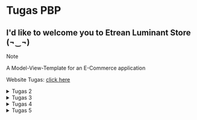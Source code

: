 # Tugas PBP
## I'd like to welcome you to Etrean Luminant Store (¬‿¬)

> [!NOTE]
> A Model-View-Template for an E-Commerce application 

Website Tugas: [click here](http://figo-favian-pbptugas2figo.pbp.cs.ui.ac.id/)

<details>
  <summary>Tugas 2</summary>

## Tugas 2 💻 

### 🟦🟥 Step-by-step:
1. Membuat Proyek Django baru
  - Membuat folder, directory, dan repo baru
  - Di dalam folder, gunakan `python -m venv venv` untuk membbuat virtual environment yang baru kemudian jalankan
  - Menyiapkan Framework dengan menginstall Django. Jika perlu, install dependencies lainnya dalam `requirements.txt`

  - Setelah semua sudah disiapkan, jalankan `python manage.py startproject [nama project] .` untuk membbuat proyek baru
2.  Buatlah aplikasi dengan menjalankan `python manage.py startapp main`
  -  Dalam `settings.py`, tambahkan `'main'`. Implementasi:
    ```
    INSTALLED_APPS = [
    'main',
     ...
     ]
    ```

3. Melakukan routing
  - Dengan `django.urls` import `path` dan `include` dalam urls.py

4. Membuat model pada aplikasi main 
  - Dalam `models.py` di directory main, import `models`
  - Buat class dengan nama `Product` dengan tiga attribut yaitu `name, price, dan description.`
  ```
  class Product(models.Model):
    mood = models.CharField(max_length=100) # nama produk disini
    price = models.IntegerField()  # harga produk
    description = models.TextField()  # deskripsi produk
  ````
  - Buatlah migrasi mode dengan menjalankan `python manage.py makemigrations`
  - Kemudian eksekusikan migrasi dengan `python manage.py migrate`

5. Membuat sebuah fungsi pada views.py untuk dikembalikan ke dalam sebuah template HTML yang menampilkan nama aplikasi, nama, dan kelas
  - isi views.py:
  ```
from django.shortcuts import render

def ingfo(request):
    context = {
        'nama': 'Figo Favian Ragazo',  # nama
        'kelas': 'PBP F'  # kelas 
    }
    return render(request, 'main.html', context)
  ``` 
  - Buat folder baru bernama di dalam main bernama `templates`
  - Dalam folder tersebut, buatlah file `main.html`
  - Isi main.html:
```
<head>
    <meta charset="UTF-8">
    <meta name="viewport" content="width=device-width, initial-scale=1.0">
    <title>App Info</title>
</head>
<body>
    <h1>Etrean Luminant Store</h1>
    <p>Nama: {{ nama }}</p>
    <p>Kelas: {{ kelas }}</p>
</body>
</html>
```
  -
  
6. Membuat sebuah routing pada urls.py aplikasi main untuk memetakan fungsi yang telah dibuat pada views.py
  - Buatlah file baru dengan nama `urls.py` dalam main
  - Isi urls.py:
```
from django.urls import path
from main.views import ingfo 
app_name = 'main'
urlpatterns = [
    # bisa menambahkan URL utk views
    path('', ingfo, name='main')
]
```

7. Melakukan deployment ke PWS terhadap aplikasi yang sudah dibuat sehingga nantinya dapat diakses oleh teman-temanmu melalui Internet
   - push repository lokal ke PWS 


### 🟦🟥 Bagan 

Visualisasi:

![image](https://github.com/user-attachments/assets/2f8c7cf5-e6a5-4ef3-a54c-3a313b13330b)

[Source Img](https://nitinnain.com/djangos-request-response-cycle/)

> Penjelasan Hubungan Komponen:

`urls.py`: Bertugas mencocokkan URL yang dikirimkan klien dengan view yang sesuai. Misalnya, jika klien mengirimkan request ke /home/, urls.py akan memetakan request tersebut ke view yang menangani halaman home.

`views.py`: Bertanggung jawab untuk menangani logika dari request, termasuk pengambilan data dari model dan menyiapkan data untuk template. Jika data dari database diperlukan, `views.py` akan memanggil `models.py`

`models.py`: Berisi definisi model dan struktur data. Menggunakan Django ORM, model mengatur interaksi dengan database. Misalnya, jika sebuah view memerlukan daftar item dari database, `models.py` akan menyediakan akses ke data tersebut.

`HTML Template`: Setelah data dikumpulkan di view, template digunakan untuk merender data tersebut menjadi halaman web yang akan ditampilkan kepada klien.

`Client Response`: Setelah halaman HTML selesai dirender, Django akan mengembalikannya sebagai respons HTTP ke klien, yang kemudian akan ditampilkan di browser atau perangkat lunak klien.

### 🟦🟥 Fungsi Git 
Fungsi Git dalam pengembangan perangkat lunak: Git adalah alat kontrol versi yang memfasilitasi pelacakan perubahan kode secara efektif dan kolaboratif. Dengan fitur branching dan merging, Git memungkinkan pengembangan beberapa fitur secara paralel tanpa mengganggu kode utama. Git juga menyimpan riwayat perubahan, memungkinkan rollback jika terjadi kesalahan, dan menjaga integritas proyek. Integrasi dengan platform seperti GitHub mendukung kolaborasi tim secara online, menjadikan pengembangan perangkat lunak lebih terstruktur, aman, dan efisien.

### 🟦🟥 Framework Django sebagai permulaan pembelajaran pengembangan perangkat lunak
Mengapa Django dijadikan permulaan pembelajaran pengembangan perangkat lunak: Django dipilih sebagai langkah awal dalam belajar pengembangan perangkat lunak karena memiliki arsitektur yang jelas dan fitur bawaan yang kaya seperti autentikasi dan panel admin. Ini mengurangi beban teknis sehingga pemula bisa fokus pada logika aplikasi. Dokumentasinya yang lengkap, komunitas yang aktif, serta integrasi keamanan membuat Django sangat ramah bagi pemula dan memberikan pondasi yang kuat untuk pengembangan proyek yang lebih besar.

### 🟦🟥 Model pada Django sebagai ORM
Mengapa model pada Django disebut sebagai ORM (Object-Relational Mapping): Django menggunakan ORM untuk memetakan objek dalam kode Python ke tabel di basis data relasional. Dengan ORM, pengembang dapat berinteraksi dengan data menggunakan metode Python tanpa perlu menulis SQL langsung. Setiap class model merepresentasikan tabel, dan setiap atributnya adalah kolom dalam tabel, yang membuat pengelolaan dan manipulasi data lebih mudah dan intuitif.
</details>

<details>
  <summary>Tugas 3</summary>

## Tugas 3 💻 

### 🟦🟥 Jelaskan mengapa kita memerlukan data delivery dalam pengimplementasian sebuah platform?
Dalam pengembangan sebuah platform, pertukaran data antara berbagai komponen sistem baik itu frontend, backend, maupun eksternal merupakan hal yang penting untuk diimplementasikan. Maka dari itu, data delivery dibutuhkan. Sebagai contoh, data delivery biasanya menggunakan protokol seperti HTTP dan data sering kali dikirim dalam format seperti JSON atau XML.

### 🟦🟥 Menurutmu, mana yang lebih baik antara XML dan JSON? Mengapa JSON lebih populer dibandingkan XML?
JSON lebih populer dikarenakan syntax yang lebih sederhana atau mudah dibaca dan dalam pengembagan web, JSON juga lebih ringan dan lebih cepat untuk diproses. Selain itu, JSON juga lebih lebih praktis dan efisien dalam pengiriman data.

### 🟦🟥 Jelaskan fungsi dari method is_valid() pada form Django dan mengapa kita membutuhkan method tersebut?
Pada form Django, fungsi dari method `is_valid` bertujuan untuk memvalidasi data yang dikirimkan oleh pengguna sebelum diproses ke dalam database. Validasi ini mencegah terjadinya kesalahan pada penyimpanan atau pengolahan data seperti tipe data yang salah atau field yang kosong. Jika data invalid, method akan mengembalikan nilai `False`, dan sebaliknya method ini mengembalikan nilai `True` jika data valid.

### 🟦🟥 Mengapa kita membutuhkan csrf_token saat membuat form di Django? Apa yang dapat terjadi jika kita tidak menambahkan csrf_token pada form Django? Bagaimana hal tersebut dapat dimanfaatkan oleh penyerang?
Sebelumnya, CSRF adalah serangan di mana penyerang mencoba membuat permintaan ke server dengan menggunakan kredensial pengguna yang sedang login tanpa sepengetahuan. Dengan menggunakan token CSRF, Django memastikan setiap permintaan POST yang dilakukan berasal dari sumber yang sah yang dibuat oleh aplikasi itu sendiri. Token CSRF memiliki nilai yang unik yang kemudian server akan memverifikasi token tersebut saat menerima permintaan. Jika dibiarkan tanpa `csrf_token`, penyerang dapat mengirimkan permintaan tanpa izin pengguna, mengubah data, dan hal berbahaya lainnya. 

### 🟦🟥 Jelaskan bagaimana cara kamu mengimplementasikan checklist di atas secara step-by-step (bukan hanya sekadar mengikuti tutorial)?
1. Untuk membuat input form untuk objek model, saya terlebih dahulu membuat skeleton berupa kerangka views. Guna melakukan ini sebelum melakukan tahap selanjutnya adalah supaya desain dalam situs web konsisten dan juga mencegah adanya pengulangan kode yang sama.
   Langkah implementasi: Pada direktori utama, inisiasi direktori baru bernama `templates` dan sisipkanlah HTML bernama `base.html` didalamnya (sebagai template dasar). Kemudian, saya menambahkan 'DIRS': [BASE_DIR / 'templates'] dalam settings.py agar `base.html` terbaca 

2. Untuk memperkuat keamanan dalam kode, saya mengubah primary key dari Integer menjadi UUID
   Langkah Implementasi: Hapus `db.sqlite3`, ubah `models.py` dengan import uuid dan tambahkan implementasi yang sesuai, kemudian migrate. 

3. Setelah sudah melakukan setup setup pada langkah selanjutnya, saya mengimplementasi input form. Tujuannya adalah agar saya dapat menambahkan data baru dalam halaman utama (dalam kasus ini, yaitu data Product)
   Langkah implementasi: Dalam direktori `main/`, buatlah `forms.py` kemudian saya menyesuaikan method untuk pembuatan forms. Selanjutnya, saya merevisi `views.py` dengan mengimport beberapa hal dan membuat function baru sebagai penerima request, import method `create_product`

4. Untuk memastikan apakah sudah berhasil, saya menjalankan manage.py dan kemudian membuka http://localhost:8000 

5. Langkah selanjutnya yang saya terapkan adalah dengan membuat 4 fungsi dalam `views.py` berupa XML, JSON, XML by ID, dan JSON by ID sebagai formatnya. Keempat fungsi ini berfungsi untuk memperlihatkan data data baru yang sudah ditambahkan.
   Langkah Implementasi: Membuat masing masing fungsi di dalam `views.py`, kemudian import dan inisiasi path masing masing method di dalam `urls.py`. 
Untuk memeriksa keempat format, saya menggunakan http://localhost:8000/xml/ , http://localhost:8000/json/ , http://localhost:8000/xml/[id]/ , dan http://localhost:8000/json/[id]/ 
Sebagai contoh:
{
    "model": "main.product",
    "pk": "c7af16dd-0ded-4915-b104-cc0cf0b172d8",
    "fields": {
      "name": "Iphone Galaxy Tab",
      "price": 399,
      "description": "Iphone x Android collabb cuyy"
    }
  }
Maka id-nya berupa  "pk": "c7af16dd-0ded-4915-b104-cc0cf0b172d8"

### 🟦🟥 Mengakses keempat URL di poin 2 menggunakan Postman, membuat screenshot dari hasil akses URL pada Postman, dan menambahkannya ke dalam README.md
![image](https://github.com/user-attachments/assets/64c95725-cbc1-49ae-9ba3-771ae9e92a24)
![image](https://github.com/user-attachments/assets/01da1508-8250-4700-b8ca-63d9a55104bf)
![image](https://github.com/user-attachments/assets/bb742c2c-aad9-4279-985e-fc926c1e00f6)
![image](https://github.com/user-attachments/assets/343c602d-06f2-47c4-b92f-e4bca102a12d)

</details>

<details>
  <summary>Tugas 4</summary>

## Tugas 4 💻 

### 🟦🟥 Apa perbedaan antara HttpResponseRedirect() dan redirect()

Secara umum, redirect() lebih fleksibel sebab HttpResponseRedirect() hanya hanya menerima URL sebagai argumen, redirect() mampu menerima model, view, atau URL dan menyederhanakan pengalihan dengan menyelesaikan URL menggunakan fungsi reverse() secara otomatis. 

```python
Contoh HttpResponseRedirect(): `return return HttpResponseRedirect('/main/')`
Contoh redirect(): `return redirect('main:show_main')`
```

### 🟦🟥 Jelaskan cara kerja penghubungan model Product dengan User!

Penghubungan model Product dengan User dilakukan melalui `ForeignKey` yang menghasilkan relasi one-to-many. Relasi one-to-many memastikan bahwa setiap produk dimiliki oleh satu pengguna, namun pengguna tersebut bisa memiliki banyak produk. Dalam implementasi, produk yang dibuat oleh user akan secara otomatis terhubung dengan user yang sedang login menggunakan `request.user`. Jika pengguna dihapus, semua produk yang terkait juga akan ikut dihapus. Relasi ForeignKey menggunakan parameter on_delete=models.CASCADE, yang berarti bahwa jika pengguna (User) dihapus, maka semua produk yang terkait dengan pengguna tersebut juga akan ikut dihapus dari database. Ini membantu menjaga konsistensi data dan mencegah adanya produk yang "terputus" dari pengguna.
Berikut contohnya:

```python
class Product(models.Model): 
user = models.ForeignKey(User, on_delete=models.CASCADE) 
Id models.UUIDField(primary_key=True, default=uuid.uuid4, editable=False) 
name = models.CharField(max_length=100) 
price = models.IntegerField()
description = models.TextField()  
```

### 🟦🟥 Apa perbedaan antara authentication dan authorization, apakah yang dilakukan saat pengguna login? Jelaskan bagaimana Django mengimplementasikan kedua konsep tersebut.

Authentication adalah proses verifikasi identitas user. Tujuan dari autentikasi adalah memastikan bahwa pengguna benar-benar merupakan orang yang mereka klaim. Authorization adalah proses yang menentukan hak akses yang dimiliki pengguna setelah authentication berhasil. Authorization memastikan apakah pengguna memiliki izin untuk mengakses sumber daya atau melakukan tindakan tertentu. Saat proses login, Django akan mengautentikasi melalui username dan password seperti umumnya, jika berhasil maka kemudian user akan diotorisasi. Berikut merupakan contoh implementasi dalam django:

```python
def login_user(request): 

if request.method == 'POST': 
form = AuthenticationForm(data=request.POST)

 if form.is_valid(): 
user = form.get_user()
login(request, user) 
response = HttpResponseRedirect(reverse("main:ingfo")) 
response.set_cookie('last_login', str(datetime.datetime.now())) 
return response
else:
 form = AuthenticationForm(request) 
context = {'form': form} 
return render(request, 'login.html', context)
```

### 🟦🟥 Bagaimana Django mengingat pengguna yang telah login? Jelaskan kegunaan lain dari cookies dan apakah semua cookies aman digunakan?

Django mengingat pengguna yang telah login dengan menggunakan sessions dan cookies. Saat user berhasil login, Django akan membuat session di server yang menyimpan informasi pengguna, seperti ID pengguna dan status autentikasi. Django kemudian mengirimkan session ID ke browser klien dalam bentuk cookie. Setiap kali pengguna melakukan request ke server, browser akan mengirim kembali cookie yang berisi session ID tersebut. Django kemudian membaca session ID tersebut, mencocokkannya dengan informasi sesi yang tersimpan di server, dan melanjutkan interaksi tanpa perlu pengguna login kembali.

Cookies memiliki kegunaan lain seperti menyimpan preferensi pengguna(bahasa yang dipilih, tema tampilan),  menyimpan status login user, melacak aktifitas user di seluruh situs, dan lain lain. Django mengimplementasikan beberapa sistem keamanan kepada cookies seperti CSRF Protection, Secure Cookies, dan HttpOnly, sebab terdapat cookies yang tidak sepenuhnya aman. 

### 🟦🟥 Jelaskan bagaimana cara kamu mengimplementasikan checklist di atas secara step-by-step (bukan hanya sekadar mengikuti tutorial).

✅ Mengimplementasikan fungsi registrasi, login, dan logout untuk memungkinkan pengguna untuk mengakses aplikasi sebelumnya dengan lancar.

1) Mengimplementasikan fungsi register dalam `views.py` dengan method `register`

```python
def register(request):
    form = UserCreationForm()

    if request.method == "POST":
        form = UserCreationForm(request.POST)
        if form.is_valid():
            form.save()
            messages.success(request, 'Your account has been successfully created!')
            return redirect('main:login')
    context = {'form':form}
    return render(request, 'register.html', context)

```

Penjelasan:
> Membuat form pendaftaran melalui `UserCreateForm()` nya Django. Dengan menangani POST, Jika form sudah valid maka data akan disimpan. Kemudian setelah terdaftar, akan di redirect ke halaman login

2) Mengimplementasikan fungsi login dalam `views.py` dengan method `login_user`

```python
def login_user(request):
    if request.method == 'POST':
        form = AuthenticationForm(data=request.POST)

        if form.is_valid():
            user = form.get_user()
            login(request, user)
            response = HttpResponseRedirect(reverse("main:ingfo"))
            response.set_cookie('last_login', str(datetime.datetime.now()))
            return response

    else:
        form = AuthenticationForm(request)
    context = {'form': form}
    return render(request, 'login.html', context)
```

Penjelasan:
> method ini menggunakan beberapa fungsi dari Django seperti AuthenticationForm untuk login, kemudian jika berhasil `HttpResponseRedirect` akan meredirect ke halaman utama.

3) Mengimplementasikan fungsi  dalam `views.py` dengan method `logout_user`

```python
def logout_user(request):
    logout(request)
    response = HttpResponseRedirect(reverse('main:login'))
    response.delete_cookie('last_login')
    return response
```

> Penjelasan:
* logout() akan menghapus session user dan setelah itu cookie akan di delete

4) Memetakan masing masing method ke dalam `urls.py`:

```python
urlpatterns = [
    ...
    path('register/', register, name='register'),
    path('login/', login_user, name='login'),
    path('logout/', logout_user, name='logout'),
]
```

5) Menambahkan `@login_required(login_url='/login')` di `views.py` untuk pengguna yang ingin login.


✅ Membuat dua akun pengguna dengan masing-masing tiga dummy data menggunakan model yang telah dibuat pada aplikasi sebelumnya untuk setiap akun di lokal.

1) Berikut dua akun pengguna yang diregister:

![Screenshot 2024-09-25 082118](https://github.com/user-attachments/assets/6fc9ca28-9ca7-4e31-980e-db67c430c9d8)

![Screenshot 2024-09-25 082234](https://github.com/user-attachments/assets/e717dc92-90e8-4f93-bd4e-9e3c765afa29)


2) Login kedua user dan tambahkan masing masing tiga dummy:

![Screenshot 2024-09-25 083216](https://github.com/user-attachments/assets/5e2513f9-d82f-4f88-948d-2612fd3f92ae)

![Screenshot 2024-09-25 083500](https://github.com/user-attachments/assets/ba59cc07-c53b-48d0-9c4c-321a3f6ac23e)


✅ Menghubungkan model Product dengan `User`

Mengupdate method `Product` di `models.py`

```python
class Product(models.Model):
    user = models.ForeignKey(User, on_delete=models.CASCADE)
    id = models.UUIDField(primary_key=True, default=uuid.uuid4, editable=False)
    name = models.CharField(max_length=100) 
    price = models.IntegerField()  
    description = models.TextField()  
```


> Penjelasan: Menambahkan field user dengan value `models.ForeignKey`. Penambahan ini akan menghubungkan User dengan Product dan akan berguna agar user dapat memiliki banyak Product. 


✅ Menampilkan detail informasi pengguna yang sedang logged in seperti username dan menerapkan cookies seperti last login pada halaman utama aplikasi.

1) Membuat cookie dengan nama `last_login` berisi waktu dari user login saat user tersebut berhasil login

```python
def login_user(request):
   if request.method == 'POST':
      form = AuthenticationForm(data=request.POST)

      if form.is_valid():
        user = form.get_user()
        login(request, user)
        response = HttpResponseRedirect(reverse("main:ingfo"))
        response.set_cookie('last_login', str(datetime.datetime.now()))
        return response

   else:
      form = AuthenticationForm(request)
   context = {'form': form}
   return render(request, 'login.html', context)
```

2) Menampilkan username sesuai data dengan menggunakan `request.user.username`:

```python
@login_required(login_url='/login')
def ingfo(request):
    product_entries = Product.objects.filter(user=request.user)
    
    context = {
        'nama': request.user.username,  # nama
        'kelas': 'PBP F',  # kelas 
        'product_entries': product_entries,
        'last_login': request.COOKIES['last_login'],
        }
    
    return render(request, 'main.html', context)
```

3) Username dan waktu login ditampilkan di `main.html` dengan format `{{ }} `
```python
<p>Nama: {{ nama }}</p>
<h5>Sesi terakhir login: {{ last_login }}</h5>
 ```
</details>  

<details>
  
  <summary>Tugas 5</summary>

## Tugas 5 💻

### 🟦🟥 Jika terdapat beberapa CSS selector untuk suatu elemen HTML, jelaskan urutan prioritas pengambilan CSS selector tersebut!

1. Aturan !important
Jika ada aturan CSS yang menggunakan !important, aturan ini akan memiliki prioritas tertinggi dan menimpa semua aturan lainnya, terlepas dari urutan selector atau sumbernya.
html:
```python
<p id="text" class="text" style="color: blue;">Hello World</p>
```
css:
```python
p { color: red !important; }
```

2. Inline Styles
Inline CSS adalah gaya yang diterapkan langsung pada elemen HTML melalui atribut style. Ini memiliki prioritas lebih tinggi daripada selector ID, class, atau elemen dalam stylesheet eksternal atau internal.
Html:
```html
<p id="text" class="text" style="color: green;">Hello World</p>
```
Css:
```css
#text { color: yellow; }
```

3. Selector ID
Selector yang menggunakan ID (#id) memiliki prioritas lebih tinggi daripada class, pseudo-class, atau selector elemen. Jika elemen memiliki aturan yang ditentukan oleh ID, maka gaya ini akan diterapkan.
Html:
```html
<p id="text" class="text">Hello World</p>
```
Css:
```css
#text {
	color: blue;
}

.text {
	color: yellow;
}
```


4. Classes, Pseudo-classes, dan Attribute Selectors
Selector yang menggunakan class (.class), pseudo-class (:hover, :focus), atau attribute selector ([type="text"]) memiliki prioritas lebih tinggi daripada selector elemen (p, div), tetapi lebih rendah dari ID dan inline style.
html:
```html
<p class="text">Hello World</p>
```
Css:
```css
.text {
	color: red;
}

p {
	color: yellow;
}
```

5. Selector Elemen dan Pseudo-elemen
Selector elemen (seperti p, div, h1) memiliki prioritas paling rendah dibandingkan selector lainnya, kecuali jika tidak ada aturan yang lebih spesifik.
html:
```html
<p>Hello World</p>
```
Css:
```css
p { color: green; }
```

6. Urutan Definisi dalam Stylesheet
Jika terdapat dua aturan dengan prioritas yang sama (misalnya, dua aturan elemen atau dua aturan class), maka aturan yang didefinisikan terakhir dalam stylesheet akan diterapkan.
html
```html
<p>Hello World</p>
```
Css
```css
p { color: yellow; } p { color: blue; }
```

7. Urutan Sumber CSS
Inline CSS: Memiliki prioritas tertinggi di antara sumber-sumber CSS lainnya karena diterapkan langsung di elemen HTML.
Contoh: <div style="color: red;">Contoh</div>
Internal CSS: Ditulis dalam tag <style> di dalam halaman HTML dan memiliki prioritas lebih rendah dari inline CSS, tetapi lebih tinggi dari external CSS.
Html:
<style> div { color: green; } </style>

### 🟦🟥 Mengapa responsive design menjadi konsep yang penting dalam pengembangan aplikasi web? Berikan contoh aplikasi yang sudah dan belum menerapkan responsive design

Responsive design adalah pendekatan dalam desain web yang memungkinkan tampilan sebuah situs atau aplikasi untuk beradaptasi dengan berbagai ukuran layar, seperti desktop, tablet, dan smartphone. Semakin banyak pengguna yang mengakses internet melalui perangkat mobile. Dengan menggunakan responsive design, situs web dapat memberikan pengalaman pengguna (UX) yang lebih baik di semua perangkat tanpa memerlukan versi terpisah untuk desktop dan mobile.
Jika sebuah situs tidak responsif, pengguna perangkat mobile mungkin mengalami kesulitan, seperti elemen yang terlalu kecil, teks yang sulit dibaca, atau layout yang berantakan. Namun, situs dengan desain responsif akan menyesuaikan elemen seperti ukuran teks, gambar, dan tata letak sehingga tetap mudah diakses dan digunakan di layar yang lebih kecil.
Responsive design juga penting untuk Search Engine Optimization), karena mesin pencari seperti Google memberikan peringkat lebih tinggi pada situs yang mobile-friendly, sehingga meningkatkan visibilitas situs tersebut dalam hasil pencarian.
Contoh aplikasi yang sudah menerapkan responsive design adalah YouTube. Youtube menyesuaikan letak dan elemen-elemen agar dapat diakses dengan nyaman di desktop dan perangkat mobile. Sebaliknya, beberapa situs lama, termasuk situs pemerintahan atau sistem internal seperti SiakNG, mungkin belum menerapkan responsive design dengan baik. Saat diakses melalui perangkat mobile, tampilan situs-situs ini sering kali tidak proporsional, dengan elemen-elemen yang terlalu kecil atau rusak, sehingga pengguna perlu memperbesar layar untuk berinteraksi.

### 🟦🟥 Jelaskan perbedaan antara margin, border, dan padding, serta cara untuk mengimplementasikan ketiga hal tersebut!

Dalam CSS, margin, border, dan padding adalah bagian dari CSS Box Model, yang mengatur bagaimana ruang di sekitar elemen diatur. Berikut penjelasan perbedaan ketiganya serta cara mengimplementasikannya:
1. Margin adalah jarak di luar elemen yang memisahkannya dari elemen lain. Margin tidak memiliki warna atau garis dan berfungsi untuk menciptakan ruang kosong di sekitar elemen. Misalnya, jika ingin menambahkan margin 30px di semua sisi elemen, bisa digunakan kode berikut:

css:
```css
div { margin: 30px; }
```

2. Border adalah garis yang mengelilingi elemen, yang berada di antara margin dan padding. Border memiliki warna, ketebalan, dan gaya yang bisa diatur (misalnya solid, dashed, atau dotted). Setiap sisi border dapat dikustomisasi secara terpisah. Contoh implementasi border hitam dengan ketebalan 3px dan gaya solid adalah:
Css
```css
div { border: 3px solid black; }
```

3. Padding adalah jarak di dalam elemen, antara isi elemen dengan border. Padding menciptakan ruang di dalam elemen, menjauhkan konten dari tepi border. Padding juga bersifat transparan dan dapat diatur secara individual untuk setiap sisi (atas, bawah, kiri, kanan). Berikut contoh menambahkan padding 30px di semua sisi elemen:
Css:
```css
div { padding: 30px; }
```
### 🟦🟥 Jelaskan konsep flex box dan grid layout beserta kegunaannya!

#### Flexbox (Flexible Box Layout)

Flexbox adalah model layout satu dimensi yang digunakan untuk menyusun elemen secara fleksibel baik dalam arah horizontal (baris) atau vertikal (kolom). Flexbox sangat berguna untuk mengatur tata letak yang lebih sederhana, di mana elemen-elemen perlu menyesuaikan ruang yang tersedia pada sumbu utama (main axis).

Kegunaan Flexbox:
Menyusun elemen dalam satu baris atau kolom secara rapi & membuat tata letak elemen secara responsif, di mana elemen bisa tumbuh atau menyusut sesuai dengan ruang yang tersedia.
Contoh penggunaan Flexbox:
css
```css
.container {
	display: flex;
	flex-direction: row;
	justify-content: space-between;
	align-items: center;
}
```

Situasi penggunaan Flexbox:
Menyusun elemen-elemen dalam navbar atau sidebar, menyusun galeri produk dalam satu baris, dan mengatur elemen-elemen dalam satu kolom secara vertikal pada layout mobile.

#### Grid Layout

Grid Layout adalah model layout dua dimensi yang memungkinkan pengaturan elemen secara fleksibel dalam baris dan kolom. Dengan grid, kita bisa mengatur tata letak halaman yang lebih kompleks dan terstruktur.
Kegunaan Grid Layout:
Menyusun elemen pada halaman dalam struktur baris dan kolom  sangat cocok untuk membuat layout yang lebih kompleks seperti dashboard, galeri, atau halaman utama dengan beberapa bagian.
Contoh penggunaan Grid Layout:
Css:
```css
.container {
	display: grid;
	grid-template-columns: 1fr 2fr;
	grid-gap: 30px;
}
```

Situasi penggunaan Grid Layout:
Membuat tata letak halaman web yang kompleks dengan bagian-bagian seperti header, sidebar, konten utama, dan footer, menyusun galeri gambar dalam beberapa baris dan kolom, membuat layout yang responsif dengan struktur grid yang dapat disesuaikan.


### 🟦🟥 Jelaskan bagaimana cara kamu mengimplementasikan checklist di atas secara step-by-step (bukan hanya sekadar mengikuti tutorial)!

✅ Implementasikan fungsi untuk menghapus dan mengedit product.

Pertama-tama, saya buat fungsi baru untuk menghapus dan mengedit produk bernama edit_product dan delete_product lalu dimapping di url dengan edit_product/<uuid:id> dan delete_product/<uuid:id>
```python
def edit_product(request, id):
    product = Product.objects.get(pk=id)  

    form = ProductForm(request.POST or None, instance=product)

    if form.is_valid() and request.method == "POST":
        form.save()  
        return HttpResponseRedirect(reverse('main:ingfo'))  
    
    context = {'form': form}
    return render(request, "edit_product.html", context) 

def delete_product(request, id):
    # Get mood berdasarkan id
    product = Product.objects.get(pk = id)
    # Hapus mood
    product.delete()
    # Kembali ke halaman awal
    return HttpResponseRedirect(reverse('main:ingfo'))
```

✅ Kustomisasi halaman login, register, dan tambah product semenarik mungkin.
Saya menggunakan Tailwind CSS, maka saya menambahkan tailwind kedalam aplikasi. Kemudian saya membuat tampilan untuk login halaman register, tambah product, dan edit product.
Halaman Login = Form login dengan tampilan responsif dan menggunakan Tailwind untuk styling input field dan tombol submit.
Halaman Register = Form pendaftaran dengan bantuan Tailwind membuat elemen form seperti input dan pesan error memiliki visibility lebih bagus.
Halaman Tambah Produk = Dengan tailwind, penempatan label dan input field lebih konsisten.

✅ Untuk setiap card product, buatlah dua buah button untuk mengedit dan menghapus product pada card tersebut!
saya definisikan komponen HTML baru dalam direktori main/templates/components bernama card_product.html. Kemudian implementasikan kedua button untuk mengedit dan menghapus berupa link yang menuju halaman baru berupa form.
```css
<div class="relative break-inside-avoid">
  <div class="relative top-5 bg-[#7289da] shadow-md rounded-lg mb-6 break-inside-avoid flex flex-col border-2 border-[#5a6bbd] transform rotate-1 hover:rotate-0 transition-transform duration-300">
      <div class="bg-[#7289da] text-white p-4 rounded-t-lg border-b-2 border-[#5a6bbd]">
          <h3 class="font-bold text-xl mb-2">{{ prod_entry.name }}</h3>
      </div>
      <div class="p-4">
          <p class="font-semibold text-lg mb-2 text-white">Product Description</p>
          <p class="text-white mb-2">{{ prod_entry.description }}</p>
          <p class="font-semibold text-lg mb-2 text-white">Price</p>
          <p class="text-white mb-2">${{ prod_entry.price }}</p>

          <div class="flex justify-end space-x-2 mt-4">
              <a href="{% url 'main:edit_product' prod_entry.pk %}" class="bg-[#424549] hover:bg-gray-700 text-white font-bold py-2 px-4 rounded-lg transition duration-300 shadow-md">
                  Edit
              </a>
              <a href="{% url 'main:delete_product' prod_entry.pk %}" class="bg-red-500 hover:bg-red-600 text-white font-bold py-2 px-4 rounded-lg transition duration-300 shadow-md">
                  Delete
              </a>
          </div>
      </div>
  </div>
</div>
```

✅ Buatlah navigation bar (navbar) untuk fitur-fitur pada aplikasi yang responsive terhadap perbedaan ukuran device, khususnya mobile dan desktop.
saya membuat berkas baru bernama navbar.html dalam direktori templates. Implementasi tampilan responsive
mengimplementasikan dropdown untuk ukuran layar kecil, seperti ukuran layar mobile.

```html
<div class="mobile-menu hidden md:hidden px-4 w-full md:max-w-full">
```
</details>
